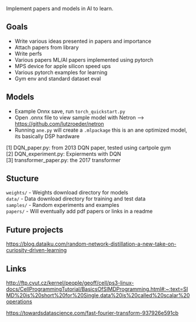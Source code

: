 Implement papers and models in AI to learn. 

##  Goals 
* Write various ideas presented in papers and importance
* Attach papers from library 
* Write perfs 
* Various papers ML/AI papers implemented using pytorch 
* MPS device for apple silicon speed ups
* Various pytorch examples for learning
* Gym env and standard dataset eval


## Models
* Example Onnx save, run `torch_quickstart.py` 
* Open .onnx file to view sample model with Netron --> https://github.com/lutzroeder/netron
* Running `ane.py` will create a `.mlpackage` this is an ane optimized model, its basically DSP hardware

[1] DQN_paper.py: from 2013 DQN paper, tested using cartpole gym   
[2] DQN_experiment.py: Expierments with DQN    
[3] transformer_paper.py: the 2017 transformer 


## Stucture
  `weights/` - Weights download directory for models  
  `data/` - Data download directory for training and test data  
  `samples/` - Random experiments and examples  
  `papers/` - Will eventually add pdf papers or links in a readme  


## Future projects 
https://blog.dataiku.com/random-network-distillation-a-new-take-on-curiosity-driven-learning


## Links 

http://ftp.cvut.cz/kernel/people/geoff/cell/ps3-linux-docs/CellProgrammingTutorial/BasicsOfSIMDProgramming.html#:~:text=SIMD%20is%20short%20for%20Single,data%20is%20called%20scalar%20operations

https://towardsdatascience.com/fast-fourier-transform-937926e591cb